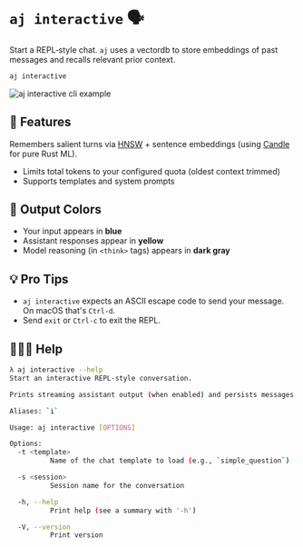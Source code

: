 # `aj interactive` 🗣️

Start a REPL‑style chat. `aj` uses a vectordb to store embeddings of past messages and recalls relevant prior context.

```bash
aj interactive
```

![aj interactive cli example](./aj_interactive.gif)

## 🧠 Features
Remembers salient turns via [HNSW](https://github.com/rust-cv/hnsw) + sentence embeddings (using [Candle](https://github.com/huggingface/candle) for pure Rust ML).
- Limits total tokens to your configured quota (oldest context trimmed)
- Supports templates and system prompts

## 🎨 Output Colors
- Your input appears in **blue**
- Assistant responses appear in **yellow**
- Model reasoning (in `<think>` tags) appears in **dark gray**

## 💡 Pro Tips
- `aj interactive` expects an ASCII escape code to send your message. On macOS that's `Ctrl-d`.
- Send `exit` or `Ctrl-c` to exit the REPL.

## 🙋🏻‍♀️ Help
```bash
λ aj interactive --help
Start an interactive REPL-style conversation.

Prints streaming assistant output (when enabled) and persists messages if a session name is configured by the application.

Aliases: `i`

Usage: aj interactive [OPTIONS]

Options:
  -t <template>
          Name of the chat template to load (e.g., `simple_question`)

  -s <session>
          Session name for the conversation

  -h, --help
          Print help (see a summary with '-h')

  -V, --version
          Print version
```
